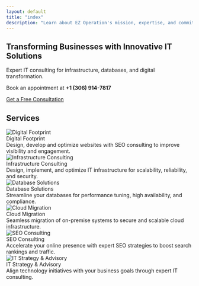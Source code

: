 ```yaml
---
layout: default
title: "index"
description: "Learn about EZ Operation's mission, expertise, and commitment to digital transformation."
---
```


<div id="header"></div>
  <!-- Dynamic Content Area -->
  <section class="py-5 text-center bg-light" id="content-area">
    <div class="container">
      <h1 class="display-5 fw-bold">Transforming Businesses with Innovative IT Solutions</h1>
      <p class="lead">Expert IT consulting for infrastructure, databases, and digital transformation.</p>
      <p class="mb-4">Book an appointment at <strong>+1 (306) 914-7817</strong></p>
      <a href="#" class="btn btn-primary btn-lg" onclick="loadPage('contact.html'); return false;">Get a Free Consultation</a>

      
  <div class="row g-4 mt-5 justify-content-center text-center " id="services">
  <h2> Services </h2>
  <!-- Service 1 -->
  <div class="col-md-4">
    <div class="card service-card shadow-sm">
      <img src="images/footprint.png" class="service-img" alt="Digital Footprint"/>
      <div class="card-body text-center">
        <i class="fas fa-globe service-icon"></i>
        <div class="service-title">Digital Footprint</div>
      </div>
      <div class="service-overlay">
        Design, develop and optimize websites with SEO consulting to improve visibility and engagement.
      </div>
    </div>
  </div>

  <!-- Service 2 -->
  <div class="col-md-4">
    <div class="card service-card shadow-sm">
      <img src="images/2.jpg" class="service-img" alt="Infrastructure Consulting"/>
      <div class="card-body text-center">
        <i class="fas fa-network-wired service-icon"></i>
        <div class="service-title">Infrastructure Consulting</div>
      </div>
      <div class="service-overlay">
        Design, implement, and optimize IT infrastructure for scalability, reliability, and security.
      </div>
    </div>
  </div>

  <!-- Service 3 -->
  <div class="col-md-4">
    <div class="card service-card shadow-sm">
      <img src="images/database.jpg" class="service-img" alt="Database Solutions"/>
      <div class="card-body text-center">
        <i class="fas fa-database service-icon"></i>
        <div class="service-title">Database Solutions</div>
      </div>
      <div class="service-overlay">
        Streamline your databases for performance tuning, high availability, and compliance.
      </div>
    </div>
  </div>

  <!-- Service 4 -->
  <div class="col-md-4">
    <div class="card service-card shadow-sm">
      <img src="images/3.jpg" class="service-img" alt="Cloud Migration"/>
      <div class="card-body text-center">
        <i class="fas fa-cloud-upload-alt service-icon"></i>
        <div class="service-title">Cloud Migration</div>
      </div>
      <div class="service-overlay">
        Seamless migration of on-premise systems to secure and scalable cloud infrastructure.
      </div>
    </div>
  </div>

  <!-- Service 5 -->
  <div class="col-md-4">
    <div class="card service-card shadow-sm">
      <img src="images/1.jpg" class="service-img" alt="SEO Consulting"/>
      <div class="card-body text-center">
        <i class="fas fa-cogs service-icon"></i>
        <div class="service-title">SEO Consulting</div>
      </div>
      <div class="service-overlay">
        Accelerate your online presence with expert SEO strategies to boost search rankings and traffic.
      </div>
    </div>
  </div>

  <!-- Service 6 -->
  <div class="col-md-4">
    <div class="card service-card shadow-sm">
      <img src="images/strategy.png" class="service-img" alt="IT Strategy & Advisory"/>
      <div class="card-body text-center">
        <i class="fas fa-lightbulb service-icon"></i>
        <div class="service-title">IT Strategy & Advisory</div>
      </div>
      <div class="service-overlay">
        Align technology initiatives with your business goals through expert IT consulting.
      </div>
    </div>
  </div>

</div>
    </div>
  </section>

  <div id="footer"></div>

  <!-- Scripts -->
  <script>
    function loadPartial(id, url) {
      fetch(url)
        .then(res => res.text())
        .then(html => document.getElementById(id).innerHTML = html);
    }

    function loadPage(url) {
      if (url === 'home') {
        document.getElementById("content-area").innerHTML = `
          <div class='container'>
            <h1 class='display-5 fw-bold'>Transforming Businesses with Innovative IT Solutions</h1>
            <p class='lead'>Expert IT consulting for infrastructure, databases, and digital transformation.</p>
            <p class='mb-4'>Book an appointment at <strong>+1 (306) 914-7817</strong></p>
            <a href='#' class='btn btn-primary btn-lg' onclick="loadPage('contact.html'); return false;">Get a Free Consultation</a>
          </div>`;
        return;
      }
      fetch(url)
        .then(res => {
          if (!res.ok) throw new Error("Page not found");
          return res.text();
        })
        .then(data => {
          document.getElementById("content-area").innerHTML = data;
          window.scrollTo({ top: 0, behavior: 'smooth' });
        })
        .catch(err => {
          document.getElementById("content-area").innerHTML = "<div class='container py-5'><h2>Page not found</h2><p>Sorry, we couldn’t load the page.</p></div>";
        });
    }

    // Load header and footer
    loadPartial("header", "header.html");
    loadPartial("footer", "footer.html");
  </script>
  <script src="https://cdn.jsdelivr.net/npm/bootstrap@5.3.3/dist/js/bootstrap.bundle.min.js"></script>
